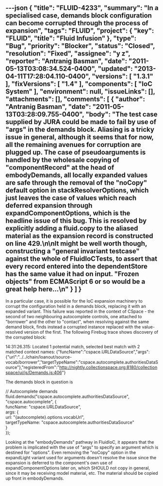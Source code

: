 ---json
{
  "title": "FLUID-4233",
  "summary": "In a specialised case, demands block configuration can become corrupted through the process of expansion",
  "tags": "FLUID",
  "project": {
    "key": "FLUID",
    "title": "Fluid Infusion"
  },
  "type": "Bug",
  "priority": "Blocker",
  "status": "Closed",
  "resolution": "Fixed",
  "assignee": "y z",
  "reporter": "Antranig Basman",
  "date": "2011-05-13T03:08:34.524-0400",
  "updated": "2013-04-11T17:28:04.110-0400",
  "versions": [
    "1.3.1"
  ],
  "fixVersions": [
    "1.4"
  ],
  "components": [
    "IoC System"
  ],
  "environment": null,
  "issueLinks": [],
  "attachments": [],
  "comments": [
    {
      "author": "Antranig Basman",
      "date": "2011-05-13T03:28:09.755-0400",
      "body": "The test case supplied by JURA could be made to fail by use of \"args\" in the demands block. Aliasing is a tricky issue in general, although it seems that for now, all the remaining avenues for corruption are plugged up. The case of pseudoarguments is handled by the wholesale copying of \"componentRecord\" at the head of embodyDemands, all locally expanded values are safe through the removal of the \"noCopy\" default option in stackResolverOptions, which just leaves the case of values which reach deferred expansion through expandComponentOptions, which is the headline issue of this bug. This is resolved by explicitly adding a fluid.copy to the aliased material as the expansion record is constructed on line 429.\n\nIt might be well worth though, constructing a \"general invariant testcase\" against the whole of FluidIoCTests, to assert that every record entered into the dependentStore has the same value it had on input. \"Frozen objects\" from ECMAScript 6 or so would be a great help here...\n"
    }
  ]
}
---
In a particular case, it is possible for the IoC expansion machinery to corrupt the configuration held in a demands block, replacing it with an expanded variant. This failure was reported in the context of CSpace - the second of two neighbouring autocomplete controls, one attached to "borrower" and the other to "contact", when resolving against the same demand block, finds instead a corrupted instance replaced with the value-resolved version of the first. The following Firebug trace shows discovery of the corrupted block:

14:31:26.315: Located 1 potential match, selected best match with 2 matched context names: {"funcName":"cspace.URLDataSource","args":{"url":"../../chain/loanout/source-vocab/borrower","targetTypeName":"cspace.autocomplete.authoritiesDataSource"},"registeredFrom":"<http://nightly.collectionspace.org:8180/collectionspace/ui/js/Demands.js:406>"}

The demands block in question is&#x20;

// Autocomplete demands\
fluid.demands("cspace.autocomplete.authoritiesDataSource", "cspace.autocomplete", {\
funcName: "cspace.URLDataSource",\
args: {\
url: "{autocomplete}.options.vocabUrl",\
targetTypeName: "cspace.autocomplete.authoritiesDataSource"\
}\
});

Looking at the "embodyDemands" pathway in FluidIoC, it appears that the problem is implicated with the use of "args" to specify an argument which is destined for "options". Even removing the "noCopy" option in the expandLight variant used for arguments doesn't resolve the issue since the expansion is deferred to the component's own use of expandComponentOptions later on, which SHOULD not copy in general, since it may be receiving model material, etc. The material should be copied up front in embodyDemands.

        